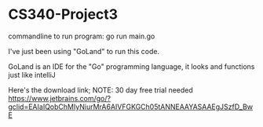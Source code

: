 # CS340-Project3

commandline to run program:    go run main.go

I've just been using "GoLand" to run this code. 

GoLand is an IDE for the "Go" programming language, 
it looks and functions just like intelliJ

Here's the download link; NOTE: 30 day free trial needed
https://www.jetbrains.com/go/?gclid=EAIaIQobChMIyNiurMrA6AIVFGKGCh05tANNEAAYASAAEgJSzfD_BwE

